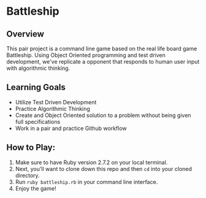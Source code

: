 # Battleship

## Overview 
This pair project is a command line game based on the real life board game Battleship. Using Object Oriented programming and test driven development, we've replicate a opponent that responds to human user input with algorithmic thinking. 

## Learning Goals 
- Utilize Test Driven Development 
- Practice Algorithmic Thinking
- Create and Object Oriented solution to a problem without being given full specifications 
- Work in a pair and practice Github workflow 

## How to Play: 
1. Make sure to have Ruby version 2.7.2 on your local terminal. 
1. Next, you'll want to clone down this repo and then `cd` into your cloned directory. 
1. Run `ruby battleship.rb` in your command line interface. 
1. Enjoy the game!
